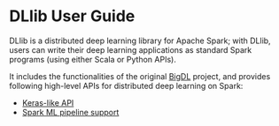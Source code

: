 # DLlib User Guide

DLlib is a distributed deep learning library for Apache Spark; with DLlib, users can write their deep learning applications as standard Spark programs (using either Scala or Python APIs).

It includes the functionalities of the original [BigDL](https://github.com/intel-analytics/BigDL/tree/branch-0.14) project, and provides following high-level APIs for distributed deep learning on Spark:

* [Keras-like API](keras-api.md) 
* [Spark ML pipeline support](nnframes.md)
